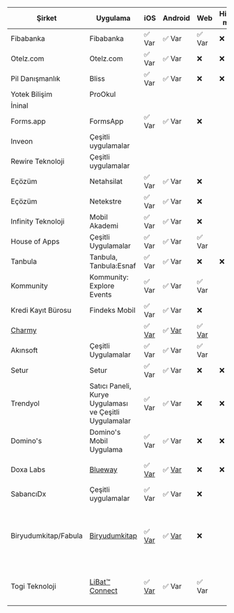 | Şirket          | Uygulama        | iOS   | Android | Web   | Hibrit mi? | Açıklamalar |
|-----------------|-----------------|-------|---------|-------|------------|-------------|
| Fibabanka       | Fibabanka       | ✅ Var | ✅ Var   | ✅ Var | ❌          |             |
| Otelz.com       | Otelz.com       | ✅ Var | ✅ Var   | ❌     | ❌          |             |
| Pil Danışmanlık | Bliss           | ✅ Var | ✅ Var   | ❌     | ❌          |             |
| Yotek Bilişim   | ProOkul         |       |         |       |            |             |
| İninal          |                 |       |         |       |            |             |
| Forms.app         | FormsApp      | ✅ Var|   ✅ Var | ❌ |           |             |
| Inveon          | Çeşitli uygulamalar |       |         |       |            |             |
| Rewire Teknoloji| Çeşitli uygulamalar |       |         |       |            |             |
| Eçözüm          | Netahsilat      | ✅ Var | ✅ Var| ❌   |            |             |
| Eçözüm          | Netekstre       | ✅ Var | ✅ Var| ❌   |            |             |
| Infinity Teknoloji| Mobil Akademi | ✅ Var | ✅ Var| ❌   |            |             |
| House of Apps   | Çeşitli Uygulamalar | ✅ Var | ✅ Var| ✅ Var   |            |             |
| Tanbula   | Tanbula, Tanbula:Esnaf | ✅ Var | ✅ Var| ❌  |  ❌          |             |
| Kommunity   | Kommunity: Explore Events | ✅ Var | ✅ Var| ✅ Var   |            |             |
| Kredi Kayıt Bürosu | Findeks Mobil | ✅ Var | ✅ Var| ❌   |            |             |
| [Charmy](https://github.com/up-inside) |     | ✅ [Var](https://apps.apple.com/tr/app/charmy-discover-music-movie/id1453332911) | ✅ [Var](https://play.google.com/store/apps/details?id=app.charmy) | ✅ [Var](https://beta.charmy.app)   |            |             |
| Akınsoft   | Çeşitli Uygulamalar | ✅ Var | ✅ Var| ✅ Var   |            |             |
| Setur       | Setur       | ✅ Var | ✅ Var   | ❌     | ❌          |             |
| Trendyol    | Satıcı Paneli, Kurye Uygulaması ve Çeşitli Uygulamalar     | ✅ Var | ✅ Var   | ❌     | ❌          |             |
| Domino's    | Domino's Mobil Uygulama     | ✅ Var | ✅ Var   | ❌     | ❌          |             |
| Doxa Labs    | [Blueway](https://blueway.app)     | ✅ [Var](https://apps.apple.com/tr/app/blueway-blue-voyage/id1528899724) | ✅ [Var](https://play.google.com/store/apps/details?id=com.doxalabs.blueway)   | ❌     | ❌          | Mavi Yolculuk için Dijital Dönüşüm |
| SabancıDx     | Çeşitli uygulamalar | ✅ Var | ✅ Var | ❌          |             |             |
| Biryudumkitap/Fabula     | [Biryudumkitap](https://biryudumkitap.com)  | ✅ [Var](https://apps.apple.com/tr/app/biryudumkitap-oku-ve-dinle/id1476943033) | ✅ [Var](https://play.google.com/store/apps/details?id=com.biryudumkitap) | ❌          |             | Biryudumkitap is a mobile app providing nonfiction book summaries & short stories.| 
| Togi Teknoloji    | [LiBat™ Connect](https://li-bat.com)     | ✅ [Var]() | ✅ Var | ✅ Var | | Remote Monitoring for Lithium Batteries |
